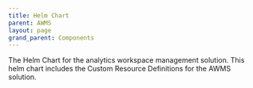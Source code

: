 ```yaml
---
title: Helm Chart
parent: AWMS
layout: page
grand_parent: Components
---
```


The Helm Chart for the analytics workspace management solution. This helm chart includes the Custom Resource Definitions for the AWMS solution.